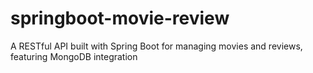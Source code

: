 # springboot-movie-review
A RESTful API built with Spring Boot for managing movies and reviews, featuring MongoDB integration
